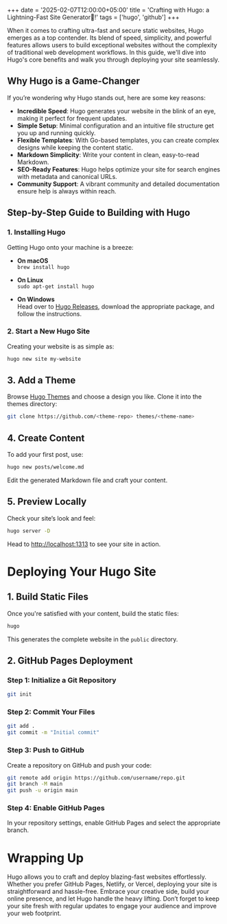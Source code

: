 +++
date = '2025-02-07T12:00:00+05:00'
title = 'Crafting with Hugo: a Lightning-Fast Site Generator🔧!'
tags = ['hugo', 'github']
+++

When it comes to crafting ultra-fast and secure static websites, Hugo emerges as a top contender. Its blend of speed, simplicity, and powerful features allows users to build exceptional websites without the complexity of traditional web development workflows. In this guide, we'll dive into Hugo's core benefits and walk you through deploying your site seamlessly.

## Why Hugo is a Game-Changer

If you’re wondering why Hugo stands out, here are some key reasons:

- **Incredible Speed**: Hugo generates your website in the blink of an eye, making it perfect for frequent updates.
- **Simple Setup**: Minimal configuration and an intuitive file structure get you up and running quickly.
- **Flexible Templates**: With Go-based templates, you can create complex designs while keeping the content static.
- **Markdown Simplicity**: Write your content in clean, easy-to-read Markdown.
- **SEO-Ready Features**: Hugo helps optimize your site for search engines with metadata and canonical URLs.
- **Community Support**: A vibrant community and detailed documentation ensure help is always within reach.

## Step-by-Step Guide to Building with Hugo

### 1. Installing Hugo
Getting Hugo onto your machine is a breeze:

- **On macOS**  
  `brew install hugo`
  
- **On Linux**  
  `sudo apt-get install hugo`
  
- **On Windows**  
  Head over to [Hugo Releases](https://github.com/gohugoio/hugo/releases), download the appropriate package, and follow the instructions.

### 2. Start a New Hugo Site
Creating your website is as simple as:

```bash
hugo new site my-website
```
## 3. Add a Theme
Browse [Hugo Themes](https://themes.gohugo.io/) and choose a design you like. Clone it into the themes directory:

```bash
git clone https://github.com/<theme-repo> themes/<theme-name>
```
## 4. Create Content
To add your first post, use:

```bash
hugo new posts/welcome.md
```

Edit the generated Markdown file and craft your content.

## 5. Preview Locally
Check your site’s look and feel:

```bash
hugo server -D
```

Head to [http://localhost:1313](http://localhost:1313) to see your site in action.

# Deploying Your Hugo Site

## 1. Build Static Files
Once you're satisfied with your content, build the static files:

```bash
hugo
```

This generates the complete website in the `public` directory.

## 2. GitHub Pages Deployment

### Step 1: Initialize a Git Repository
```bash
git init
```

### Step 2: Commit Your Files
```bash
git add .
git commit -m "Initial commit"
```

### Step 3: Push to GitHub
Create a repository on GitHub and push your code:

```bash
git remote add origin https://github.com/username/repo.git
git branch -M main
git push -u origin main
```
### Step 4: Enable GitHub Pages
In your repository settings, enable GitHub Pages and select the appropriate branch.

# Wrapping Up
Hugo allows you to craft and deploy blazing-fast websites effortlessly. Whether you prefer GitHub Pages, Netlify, or Vercel, deploying your site is straightforward and hassle-free. Embrace your creative side, build your online presence, and let Hugo handle the heavy lifting. Don’t forget to keep your site fresh with regular updates to engage your audience and improve your web footprint.
